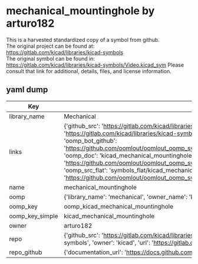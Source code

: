 # mechanical_mountinghole by arturo182  
This is a harvested standardized copy of a symbol from github.  
The original project can be found at:  
https://gitlab.com/kicad/libraries/kicad-symbols  
The original symbol can be found in:
https://gitlab.com/kicad/libraries/kicad-symbols/Video.kicad_sym
Please consult that link for additional, details, files, and license information.  
## yaml dump  
| Key | Value |  
| --- | --- |  
| library_name | Mechanical |  
| links | {'github_src': 'https://gitlab.com/kicad/libraries/kicad-symbols/Video.kicad_sym', 'github_src_repo': 'https://gitlab.com/kicad/libraries/kicad-symbols', 'oomp_bot': 'kicad_mechanical_mountinghole/working', 'oomp_bot_github': 'https://github.com/oomlout/oomlout_oomp_symbol_bot/tree/main/kicad_mechanical_mountinghole/working', 'oomp_doc': 'kicad_mechanical_mountinghole/working', 'oomp_doc_github': 'https://github.com/oomlout/oomlout_oomp_symbol_doc/tree/main/kicad_mechanical_mountinghole/working', 'oomp_src_flat': 'symbols_flat/kicad_mechanical_mountinghole/working', 'oomp_src_flat_github': 'https://github.com/oomlout/oomlout_oomp_symbol_src/tree/main/kicad_mechanical_mountinghole/working'} |  
| name | mechanical_mountinghole |  
| oomp | {'library_name': 'mechanical', 'owner_name': 'kicad', 'symbol_name': 'mechanical_mountinghole'} |  
| oomp_key | oomp_kicad_mechanical_mountinghole |  
| oomp_key_simple | kicad_mechanical_mountinghole |  
| owner | arturo182 |  
| repo | {'github_src': 'https://gitlab.com/kicad/libraries/kicad-symbols/Video.kicad_sym', 'name': 'libraries/kicad-symbols', 'owner': 'kicad', 'url': 'https://gitlab.com/kicad/libraries/kicad-symbols'} |  
| repo_github | {'documentation_url': 'https://docs.github.com/rest/repos/repos#get-a-repository', 'message': 'Not Found'} |  

